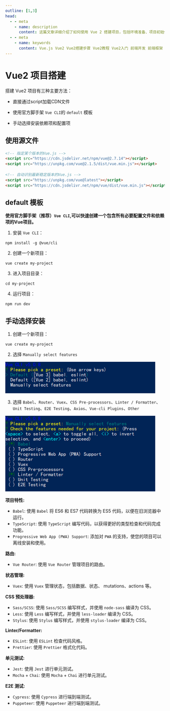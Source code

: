 ```yaml
---
outline: [1,3]
head:
  - - meta
    - name: description
      content: 这篇文章详细介绍了如何使用 Vue 2 搭建项目，包括环境准备、项目初始化、核心概念理解、界面构建、状态管理、路由设置以及与后端交互等。无论您是初学者还是有经验的开发者，都可以通过本指南学习到如何快速上手并开发出高质量的 Vue 2 应用程序。
  - - meta
    - name: keywords
      content: Vue.js Vue2 Vue2搭建步骤 Vue2教程 Vue2入门 前端开发 前端框架 前端工程师
---
```


# Vue2 项目搭建

搭建 Vue2 项目有三种主要方法：

- 直接通过script加载CDN文件

- 使用官方脚手架 `Vue CLI`的 `default` 模板

- 手动选择安装依赖项和配置项

## 使用源文件

``` html
<!-- 指定某个版本的Vue.js -->
<script src="https://cdn.jsdelivr.net/npm/vue@2.7.14"></script>
<script src="https://unpkg.com/vue@2.1.5/dist/vue.min.js"></script>

<!-- 自动识别最新稳定版本的Vue.js -->
<script src="https://unpkg.com/vue@latest"></script>
<script src="https://cdn.jsdelivr.net/npm/vue/dist/vue.min.js"></script>  <!--这个很慢 -->
```

## default 模板

**使用官方脚手架（推荐）`Vue CLI`,可以快速创建一个包含所有必要配置文件和依赖项的Vue项目。**

1. 安装 `Vue CLI`：
```
npm install -g @vue/cli
```
2. 创建一个新项目：
```
vue create my-project
```
3. 进入项目目录：
```
cd my-project
```
4. 运行项目：
```
npm run dev
```

## 手动选择安装
1. 创建一个新项目：
```
vue create my-project
```
2. 选择 `Manually select features`
   

![安装](./images/setup_vue.png)

3. 选择 `Babel`、`Router`、`Vuex`、`CSS Pre-processors`、`Linter / Formatter`、`Unit Testing`、`E2E Testing`、`Axios`、`Vue-cli Plugins`、`Other`

![Manually select features](./images/Manually_select_features.png)

**项目特性:**
+ `Babel`: 使用 `Babel` 将 ES6 和 ES7 代码转换为 ES5 代码，以便在旧浏览器中运行。
+ `TypeScript`: 使用 `TypeScript` 编写代码，以获得更好的类型检查和代码完成功能。
+ `Progressive Web App (PWA) Support`: 添加对 `PWA` 的支持，使您的项目可以离线安装和使用。
  

**路由:**
- `Vue Router`: 使用 `Vue Router` 管理项目的路由。
  

**状态管理:**
- `Vuex`: 使用 `Vuex` 管理状态，包括数据、状态、 mutations、actions 等。
  

**CSS 预处理器:**
- `Sass/SCSS`: 使用 `Sass/SCSS` 编写样式，并使用 `node-sass` 编译为 CSS。
- `Less`: 使用 `Less` 编写样式，并使用 `less-loader` 编译为 CSS。
- `Stylus`: 使用 `Stylus` 编写样式，并使用 `stylus-loader` 编译为 CSS。
  

**Linter/Formatter:**
- `ESLint`: 使用 `ESLint` 检查代码风格。
- `Prettier`: 使用 `Prettier` 格式化代码。

**单元测试:**
- `Jest`: 使用 `Jest` 进行单元测试。
- `Mocha` + `Chai`: 使用 `Mocha` + `Chai` 进行单元测试。

**E2E 测试:**
- `Cypress`: 使用 `Cypress` 进行端到端测试。
- `Puppeteer`: 使用 `Puppeteer` 进行端到端测试。
